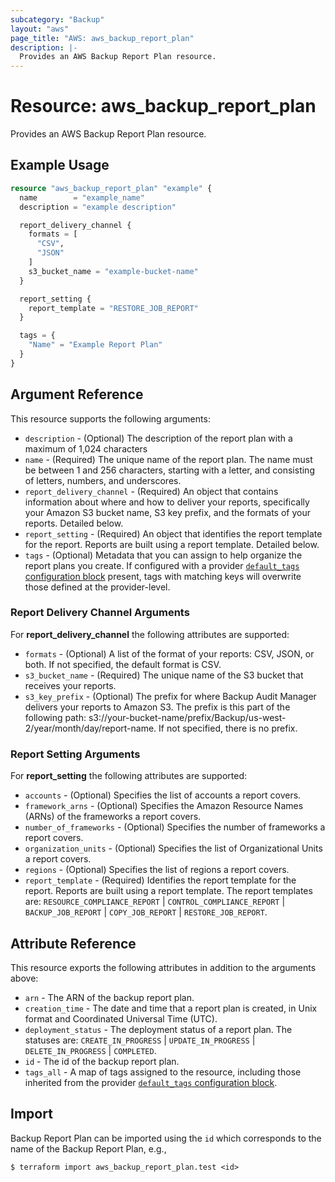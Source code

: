 ```yaml
---
subcategory: "Backup"
layout: "aws"
page_title: "AWS: aws_backup_report_plan"
description: |-
  Provides an AWS Backup Report Plan resource.
---
```


# Resource: aws_backup_report_plan

Provides an AWS Backup Report Plan resource.

## Example Usage

```terraform
resource "aws_backup_report_plan" "example" {
  name        = "example_name"
  description = "example description"

  report_delivery_channel {
    formats = [
      "CSV",
      "JSON"
    ]
    s3_bucket_name = "example-bucket-name"
  }

  report_setting {
    report_template = "RESTORE_JOB_REPORT"
  }

  tags = {
    "Name" = "Example Report Plan"
  }
}
```

## Argument Reference

This resource supports the following arguments:

* `description` - (Optional) The description of the report plan with a maximum of 1,024 characters
* `name` - (Required) The unique name of the report plan. The name must be between 1 and 256 characters, starting with a letter, and consisting of letters, numbers, and underscores.
* `report_delivery_channel` - (Required) An object that contains information about where and how to deliver your reports, specifically your Amazon S3 bucket name, S3 key prefix, and the formats of your reports. Detailed below.
* `report_setting` - (Required) An object that identifies the report template for the report. Reports are built using a report template. Detailed below.
* `tags` - (Optional) Metadata that you can assign to help organize the report plans you create. If configured with a provider [`default_tags` configuration block](https://registry.terraform.io/providers/hashicorp/aws/latest/docs#default_tags-configuration-block) present, tags with matching keys will overwrite those defined at the provider-level.

### Report Delivery Channel Arguments

For **report_delivery_channel** the following attributes are supported:

* `formats` - (Optional) A list of the format of your reports: CSV, JSON, or both. If not specified, the default format is CSV.
* `s3_bucket_name` - (Required) The unique name of the S3 bucket that receives your reports.
* `s3_key_prefix` - (Optional) The prefix for where Backup Audit Manager delivers your reports to Amazon S3. The prefix is this part of the following path: s3://your-bucket-name/prefix/Backup/us-west-2/year/month/day/report-name. If not specified, there is no prefix.

### Report Setting Arguments

For **report_setting** the following attributes are supported:

* `accounts` - (Optional) Specifies the list of accounts a report covers.
* `framework_arns` - (Optional) Specifies the Amazon Resource Names (ARNs) of the frameworks a report covers.
* `number_of_frameworks` - (Optional) Specifies the number of frameworks a report covers.
* `organization_units` - (Optional) Specifies the list of Organizational Units a report covers.
* `regions` - (Optional) Specifies the list of regions a report covers.
* `report_template` - (Required) Identifies the report template for the report. Reports are built using a report template. The report templates are: `RESOURCE_COMPLIANCE_REPORT` | `CONTROL_COMPLIANCE_REPORT` | `BACKUP_JOB_REPORT` | `COPY_JOB_REPORT` | `RESTORE_JOB_REPORT`.

## Attribute Reference

This resource exports the following attributes in addition to the arguments above:

* `arn` - The ARN of the backup report plan.
* `creation_time` - The date and time that a report plan is created, in Unix format and Coordinated Universal Time (UTC).
* `deployment_status` - The deployment status of a report plan. The statuses are: `CREATE_IN_PROGRESS` | `UPDATE_IN_PROGRESS` | `DELETE_IN_PROGRESS` | `COMPLETED`.
* `id` - The id of the backup report plan.
* `tags_all` - A map of tags assigned to the resource, including those inherited from the provider [`default_tags` configuration block](https://registry.terraform.io/providers/hashicorp/aws/latest/docs#default_tags-configuration-block).

## Import

Backup Report Plan can be imported using the `id` which corresponds to the name of the Backup Report Plan, e.g.,

```
$ terraform import aws_backup_report_plan.test <id>
```
